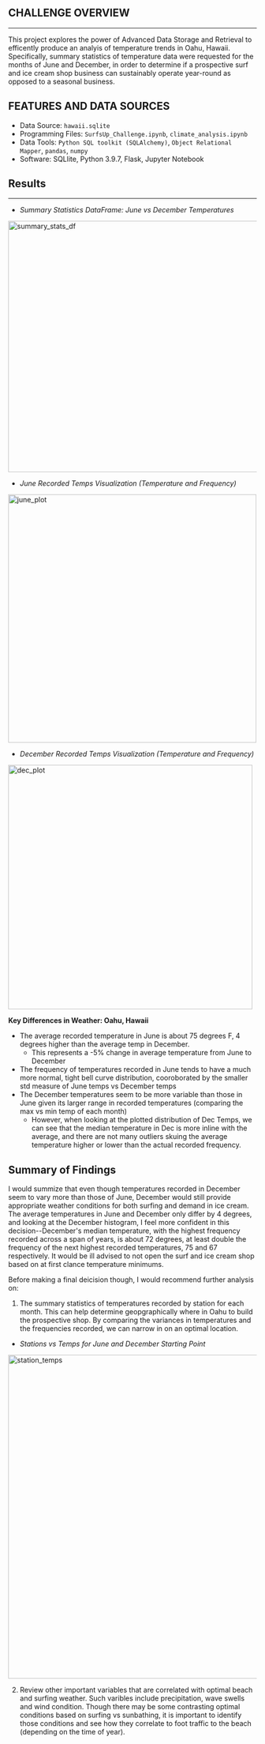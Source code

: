 ## CHALLENGE OVERVIEW
---
This project explores the power of Advanced Data Storage and Retrieval to efficently produce an analyis of temperature trends in Oahu, Hawaii. Specifically, summary statistics of temperature data were requested for the months of June and December, in order to determine if a prospective surf and ice cream shop business can sustainably operate year-round as opposed to a seasonal business. 

## FEATURES AND DATA SOURCES
- Data Source: `hawaii.sqlite`
- Programming Files: `SurfsUp_Challenge.ipynb`, `climate_analysis.ipynb`
-  Data Tools: `Python SQL toolkit (SQLAlchemy)`, `Object Relational Mapper`, `pandas`, `numpy`
-  Software: SQLlite, Python 3.9.7, Flask, Jupyter Notebook

## Results
---
- _Summary Statistics DataFrame: June vs December Temperatures_

<img width="509" alt="summary_stats_df" src="https://user-images.githubusercontent.com/96216509/155910933-2405caf7-82bf-405b-8f50-8ad789dcc65d.png">

- _June Recorded Temps Visualization (Temperature and Frequency)_

<img width="503" alt="june_plot" src="https://user-images.githubusercontent.com/96216509/155911032-a272851f-6488-4c48-a129-0e047251e9fe.png">

- _December Recorded Temps Visualization (Temperature and Frequency)_

<img width="495" alt="dec_plot" src="https://user-images.githubusercontent.com/96216509/155911110-7b651ba3-3904-4be2-a092-0b08979ad12b.png">

__Key Differences in Weather: Oahu, Hawaii__
- The average recorded temperature in June is about 75 degrees F, 4 degrees higher than the average temp in December.
  - This represents a -5% change in average temperature from June to December
- The frequency of temperatures recorded in June tends to have a much more normal, tight bell curve distribution, cooroborated by the smaller std measure of June temps vs December temps
- The December temperatures seem to be more variable than those in June given its larger range in recorded temperatures (comparing the max vs min temp of each month)
   - However, when looking at the plotted distribution of Dec Temps, we can see that the median temperature in Dec is more inline with the average, and there are not many outliers skuing the average temperature higher or lower than the actual recorded frequency.
   
## Summary of Findings
I would summize that even though temperatures recorded in December seem to vary more than those of June, December would still provide appropriate weather conditions for both surfing and demand in ice cream. The average temperatures in June and December only differ by 4 degrees, and looking at the December histogram, I feel more confident in this decision--December's median temperature, with the highest frequency recorded across a span of years, is about 72 degrees, at least double the frequency of the next highest recorded temperatures, 75 and 67 respectively. It would be ill advised to not open the surf and ice cream shop based on at first clance temperature minimums.

Before making a final deicision though, I would recommend further analysis on:

1. The summary statistics of temperatures recorded by station for each month. This can help determine geopgraphically where in Oahu to build the prospective shop. By comparing the variances in temperatures and the frequencies recorded, we can narrow in on an optimal location. 

- _Stations vs Temps for June and December Starting Point_

<img width="656" alt="station_temps" src="https://user-images.githubusercontent.com/96216509/155911246-b5c4bfac-f74e-4fa0-a238-820fda6d3c37.png">

2. Review other important variables that are correlated with optimal beach and surfing weather. Such varibles include precipitation, wave swells and wind condition. Though there may be some contrasting optimal conditions based on surfing vs sunbathing, it is important to identify those conditions and see how they correlate to foot traffic to the beach (depending on the time of year). 
